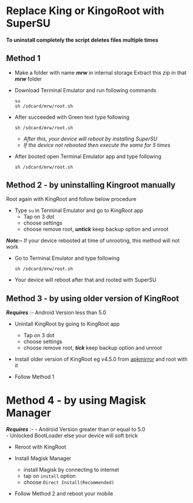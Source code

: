 # Replace King or KingoRoot with SuperSU

#### To uninstall completely the script deletes files multiple times

## Method 1

- Make a folder with name _**mrw**_ in internal storage
  Extract this zip in that _**mrw**_ folder

- Download Terminal Emulator and run following commands

  `su`  
  `sh /sdcard/mrw/root.sh`

- After succeeded with Green text type following

  `sh /sdcard/mrw/root.sh`

  - *After this, your device will reboot by installing SuperSU*
  - *If the device not rebooted then execute the same for 5 times*

- After booted open Terminal Emulator app and type following

  `sh /sdcard/mrw/root.sh`

## Method 2 - by uninstalling Kingroot manually
Root again with KingRoot
and follow below procedure

- Type `su` in Terminal Emulator and go to KingRoot app
  - Tap on 3 dot
  - choose settings
  - choose remove root, _**untick**_ keep backup option and unroot

_**Note:-**_ If your device rebooted at time of unrooting, this method will not work

- Go to Terminal Emulator and type following

  `sh /sdcard/mrw/root.sh`

- Your device will reboot after that and rooted with SuperSU

## Method 3 - by using older version of KingRoot
_**Requires**_ :- Android Version less than 5.0

- Unintall KingRoot by going to KingRoot app
  - Tap on 3 dot
  - choose settings
  - choose remove root, _**tick**_ keep backup option and unroot

- Install older version of KingRoot eg v4.5.0 from [apkmirror](https://www.apkmirror.com/apk/kingroot-studio/kingroot/kingroot-4-5-0-release/)
  and root with it

- Follow Method 1

# Method 4 - by using Magisk Manager
_**Requires**_ :- - Android Version greater than or equal to 5.0  
                     - Unlocked BootLoader else your device will soft brick

- Reroot with KingRoot

- Install Magisk Manager
  - install Magisk by connecting to internet
  - tap on `install` option
  - choose `Direct Install(Recommended)`

* Follow Method 2 and reboot your mobile
